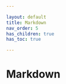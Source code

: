 ```yaml
---

layout: default
title: Markdown
nav_order: 5
has_children: true
has_toc: true

---
```


# Markdown

